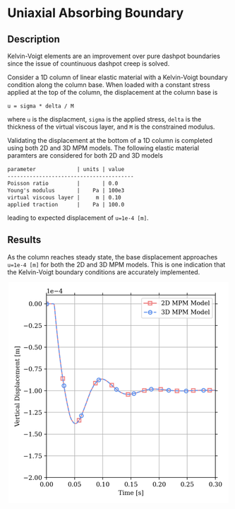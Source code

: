 # Uniaxial Absorbing Boundary

## Description

Kelvin-Voigt elements are an improvement over pure dashpot boundaries since the issue of countinuous dashpot creep is solved. 

Consider a 1D column of linear elastic material with a Kelvin-Voigt boundary condition along the column base. When loaded with a constant stress applied at the top of the column, the displacement at the column base is 
```
u = sigma * delta / M
```
where `u` is the displacment, `sigma` is the applied stress, `delta` is the thickness of the virtual viscous layer, and `M` is the constrained modulus. 

Validating the displacement at the bottom of a 1D column is completed using both 2D and 3D MPM models. The following elastic material paramters are considered for both 2D and 3D models
```
parameter             | units | value
----------------------------------------
Poisson ratio         |       | 0.0
Young's modulus       |    Pa | 100e3
virtual viscous layer |     m | 0.10
applied traction      |    Pa | 100.0
```
leading to expected displacement of `u=1e-4 [m]`.


## Results

As the column reaches steady state, the base displacement approaches `u=1e-4 [m]` for both the 2D and 3D MPM models. This is one indication that the Kelvin-Voigt boundary conditions are accurately implemented. 

<p align="center">
  <img src="data/uniaxial_absorbing_boundary.png" alt="Displacement at column base for uniaxial compression with Kelvin-Voigt boundary conditions." style="width: 500px;"/>
</p>